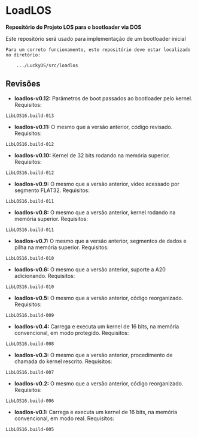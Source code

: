 # LoadLOS #
**Repositório do Projeto LOS para o bootloader via DOS**

Este repositório será usado para implementação de um bootloader inicial

```
Para um correto funcionamento, este repositório deve estar localizado no diretório:

	.../LuckyOS/src/loadlos
```

## Revisões ##

* **loadlos-v0.12:** Parâmetros de boot passados ao bootloader pelo kernel.
Requisitos:

```
LibLOS16.build-013
```

* **loadlos-v0.11:** O mesmo que a versão anterior, código revisado.
Requisitos:

```
LibLOS16.build-012
```

* **loadlos-v0.10:** Kernel de 32 bits rodando na memória superior.
Requisitos:

```
LibLOS16.build-012
```

* **loadlos-v0.9:** O mesmo que a versão anterior, vídeo acessado por segmento FLAT32.
Requisitos:

```
LibLOS16.build-011
```

* **loadlos-v0.8:** O mesmo que a versão anterior, kernel rodando na memória superior.
Requisitos:

```
LibLOS16.build-011
```

* **loadlos-v0.7:** O mesmo que a versão anterior, segmentos de dados e pilha na memória superior.
Requisitos:

```
LibLOS16.build-010
```

* **loadlos-v0.6:** O mesmo que a versão anterior, suporte a A20 adicionando.
Requisitos:

```
LibLOS16.build-010
```

* **loadlos-v0.5:** O mesmo que a versão anterior, código reorganizado.
Requisitos:

```
LibLOS16.build-009
```

* **loadlos-v0.4:** Carrega e executa um kernel de 16 bits, na memória convencional, em modo protegido.
Requisitos:

```
LibLOS16.build-008
```

* **loadlos-v0.3:** O mesmo que a versão anterior, procedimento de chamada do kernel rescrito.
Requisitos:

```
LibLOS16.build-007
```

* **loadlos-v0.2:** O mesmo que a versão anterior, código reorganizado.
Requisitos:

```
LibLOS16.build-006
```

* **loadlos-v0.1:** Carrega e executa um kernel de 16 bits, na memória convencional, em modo real.
Requisitos:

```
LibLOS16.build-005
```

